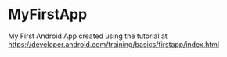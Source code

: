 # MyFirstApp
My First Android App created using the tutorial at https://developer.android.com/training/basics/firstapp/index.html
